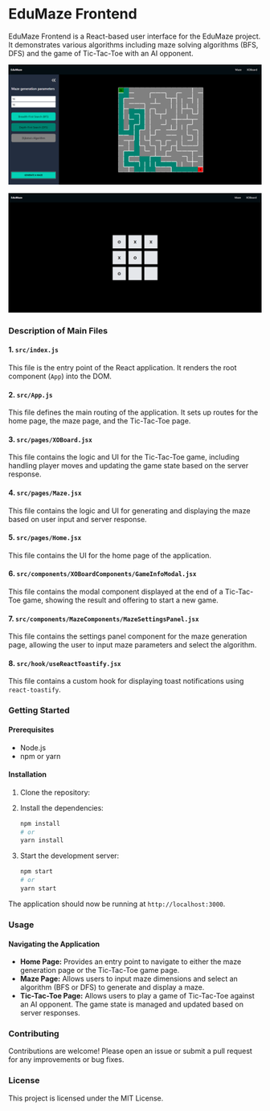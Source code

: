 # EduMaze Frontend

EduMaze Frontend is a React-based user interface for the EduMaze project. It demonstrates various algorithms including maze solving algorithms (BFS, DFS) and the game of Tic-Tac-Toe with an AI opponent.

![Maze Page](src/assets/images/maze.png)

![Tic-Tac-Toe Page](src/assets/images/XOBoard.png)

### Description of Main Files

#### 1. `src/index.js`

This file is the entry point of the React application. It renders the root component (`App`) into the DOM.

#### 2. `src/App.js`

This file defines the main routing of the application. It sets up routes for the home page, the maze page, and the Tic-Tac-Toe page.

#### 3. `src/pages/XOBoard.jsx`

This file contains the logic and UI for the Tic-Tac-Toe game, including handling player moves and updating the game state based on the server response.

#### 4. `src/pages/Maze.jsx`

This file contains the logic and UI for generating and displaying the maze based on user input and server response.

#### 5. `src/pages/Home.jsx`

This file contains the UI for the home page of the application.

#### 6. `src/components/XOBoardComponents/GameInfoModal.jsx`

This file contains the modal component displayed at the end of a Tic-Tac-Toe game, showing the result and offering to start a new game.

#### 7. `src/components/MazeComponents/MazeSettingsPanel.jsx`

This file contains the settings panel component for the maze generation page, allowing the user to input maze parameters and select the algorithm.

#### 8. `src/hook/useReactToastify.jsx`

This file contains a custom hook for displaying toast notifications using `react-toastify`.

### Getting Started

#### Prerequisites

- Node.js
- npm or yarn

#### Installation

1. Clone the repository:

2. Install the dependencies:

   ```sh
   npm install
   # or
   yarn install
   ```

3. Start the development server:
   ```sh
   npm start
   # or
   yarn start
   ```

The application should now be running at `http://localhost:3000`.

### Usage

#### Navigating the Application

- **Home Page:** Provides an entry point to navigate to either the maze generation page or the Tic-Tac-Toe game page.
- **Maze Page:** Allows users to input maze dimensions and select an algorithm (BFS or DFS) to generate and display a maze.
- **Tic-Tac-Toe Page:** Allows users to play a game of Tic-Tac-Toe against an AI opponent. The game state is managed and updated based on server responses.

### Contributing

Contributions are welcome! Please open an issue or submit a pull request for any improvements or bug fixes.

### License

This project is licensed under the MIT License.
